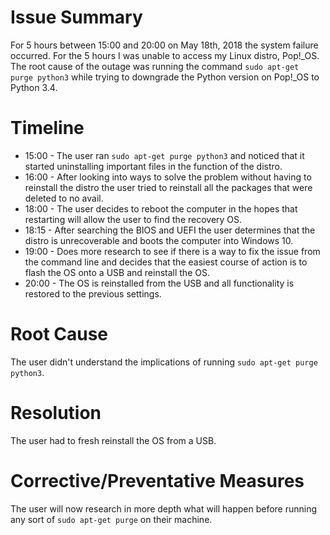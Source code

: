 # Issue Summary

For 5 hours between 15:00 and 20:00 on May 18th, 2018 the system failure occurred. For the 5 hours I was unable to access my Linux distro, Pop!_OS. The root cause of the outage was running the command `sudo apt-get purge python3` while trying to downgrade the Python version on Pop!_OS to Python 3.4.

# Timeline

* 15:00 - The user ran `sudo apt-get purge python3` and noticed that it started uninstalling important files in the function of the distro.
* 16:00 - After looking into ways to solve the problem without having to reinstall the distro the user tried to reinstall all the packages that were deleted to no avail.
* 18:00 - The user decides to reboot the computer in the hopes that restarting will allow the user to find the recovery OS.
* 18:15 - After searching the BIOS and UEFI the user determines that the distro is unrecoverable and boots the computer into Windows 10.
* 19:00 - Does more research to see if there is a way to fix the issue from the command line and decides that the easiest course of action is to flash the OS onto a USB and reinstall the OS.
* 20:00 - The OS is reinstalled from the USB and all functionality is restored to the previous settings.

# Root Cause

The user didn't understand the implications of running `sudo apt-get purge python3`.

# Resolution

The user had to fresh reinstall the OS from a USB.

# Corrective/Preventative Measures

The user will now research in more depth what will happen before running any sort of `sudo apt-get purge` on their machine.

